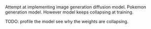 Attempt at implementing image generation diffusion model. Pokemon generation model. However model keeps collapsing at training.

TODO: profile the model see why the weights are collapsing.
